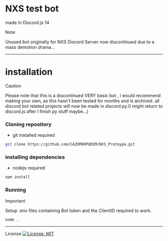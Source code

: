 # NXS test bot

made in Discord.js 14

> [!NOTE]
> Unused bot originally for NXS Discord Server now discontinued due to a mass demotion drama...
----------------------------------------------------

# installation
> [!CAUTION]
> Please note that this is a discontinued VERY basic bot , i would recommend making your own, as this hasn't been tested for months and is archived.
> all discord bot related projects will now be made in discord.py.(I might return to discord.js after I finish py stuff maybe...)
### Cloning repository
- git installed required
```bash
git clone https://github.com/CAZUM9OPUDIM/NXS_Protoype.git
```
### installing dependencies
- nodejs required
```bash
npm install
```
### Running
> [!IMPORTANT]
> Setup .env files containing Bot token and the ClientID required to work.

```bash
node .
```

--------------
License
[![License: MIT](https://img.shields.io/badge/License-MIT-yellow.svg)]([https://opensource.org/licenses/MIT](https://choosealicense.com/licenses/mit/))

